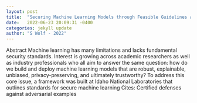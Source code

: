 ```yaml
---
layout: post
title:  "Securing Machine Learning Models through Feasible Guidelines and Metric-Based Boundaries"
date:   2022-06-23 20:09:31 -0400
categories: jekyll update
author: "S Wolf - 2022"
---
```

Abstract Machine learning has many limitations and lacks fundamental security standards. Interest is growing across academic researchers as well as industry professionals who all aim to answer the same question: how do we build and deploy machine learning models that are robust, explainable, unbiased, privacy-preserving, and ultimately trustworthy? To address this core issue, a framework was built at Idaho National Laboratories that outlines standards for secure machine learning 
Cites: Certified defenses against adversarial examples